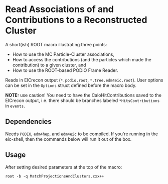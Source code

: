 # Read Associations of and Contributions to a Reconstructed Cluster

A short(ish) ROOT macro illustrating three points:

  - How to use the MC Particle-Cluster associations,
  - How to access the contributions (and the particles which
    made the contribution) to a given cluster, and
  - How to use the ROOT-based PODIO Frame Reader.

Reads in EICrecon output (`*.podio.root`, `*.tree.edm4eic.root`). User options can be
set in the `Options` struct defined before the macro body.

**NOTE:** use caution! You need to have the CaloHitContributions saved to the
EICrecon output, i.e. there should be branches labeled `*HitsContributions`
in `events`.


## Dependencies

Needs `PODIO`, `edm4hep`, and `edm4eic` to be compiled. If you're running
in the eic-shell, then the commands below will run it out of the box.


## Usage

After setting desired parameters at the top of the macro:

```
root -b -q MatchProjectionsAndClusters.cxx++
```
